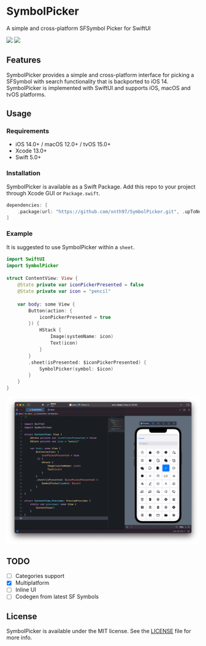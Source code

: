 # SymbolPicker

A simple and cross-platform SFSymbol Picker for SwiftUI

![](https://img.shields.io/badge/License-MIT-green)
![](https://img.shields.io/badge/Platform-iOS%20%7C%20macOS%20%7C%20tvOS-blue)

## Features

SymbolPicker provides a simple and cross-platform interface for picking a SFSymbol with search functionality that is backported to iOS 14. SymbolPicker is implemented with SwiftUI and supports iOS, macOS and tvOS platforms.

## Usage

### Requirements

* iOS 14.0+ / macOS 12.0+ / tvOS 15.0+
* Xcode 13.0+
* Swift 5.0+

### Installation

SymbolPicker is available as a Swift Package. Add this repo to your project through Xcode GUI or `Package.swift`.

```swift
dependencies: [
    .package(url: "https://github.com/xnth97/SymbolPicker.git", .upToNextMajor(from: "1.1.0"))
]
```

### Example

It is suggested to use SymbolPicker within a `sheet`.

```swift
import SwiftUI
import SymbolPicker

struct ContentView: View {
    @State private var iconPickerPresented = false
    @State private var icon = "pencil"

    var body: some View {
        Button(action: {
            iconPickerPresented = true
        }) {
            HStack {
                Image(systemName: icon)
                Text(icon)
            }
        }
        .sheet(isPresented: $iconPickerPresented) {
            SymbolPicker(symbol: $icon)
        }
    }
}
```

![](/Screenshots/demo.png)

## TODO

- [ ] Categories support
- [x] Multiplatform
- [ ] Inline UI
- [ ] Codegen from latest SF Symbols

## License

SymbolPicker is available under the MIT license. See the [LICENSE](LICENSE) file for more info.

